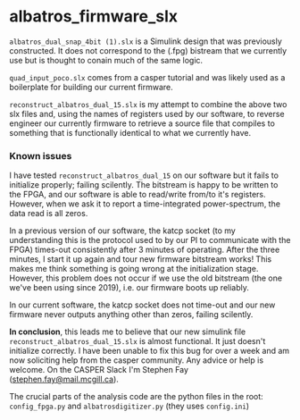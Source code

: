 # albatros_firmware_slx

`albatros_dual_snap_4bit (1).slx` is a Simulink design that was previously constructed. It does not correspond to the (.fpg) bistream that we currently use but is thought to conain much of the same logic. 

`quad_input_poco.slx` comes from a casper tutorial and was likely used as a boilerplate for building our current firmware. 

`reconstruct_albatros_dual_15.slx` is my attempt to combine the above two slx files and, using the names of registers used by our software, to reverse engineer our currently firmware to retrieve a source file that compiles to something that is functionally identical to what we currently have.

### Known issues

I have tested `reconstruct_albatros_dual_15` on our software but it fails to initialize properly; failing scilently. The bitstream is happy to be written to the FPGA, and our software is able to read/write from/to it's registers. However, when we ask it to report a time-integrated power-spectrum, the data read is all zeros. 

In a previous version of our software, the katcp socket (to my understanding this is the protocol used to by our PI to communicate with the FPGA) times-out consistently after 3 minutes of operating. After the three minutes, I start it up again and tour new firmware bitstream works! This makes me think something is going wrong at the initialization stage. However, this problem does not occur if we use the old bitstream (the one we've been using since 2019), i.e. our firmware boots up reliably. 

In our current software, the katcp socket does not time-out and our new firmware never outputs anything other than zeros, failing scilently. 

**In conclusion**, this leads me to believe that our new simulink file `reconstruct_albatros_dual_15.slx` is almost functional. It just doesn't initialize correctly. I have been unable to fix this bug for over a week and am now soliciting help from the casper community. Any advice or help is welcome. On the CASPER Slack I'm Stephen Fay (stephen.fay@mail.mcgill.ca). 

The crucial parts of the analysis code are the python files in the root: `config_fpga.py` and `albatrosdigitizer.py` (they uses `config.ini`)

